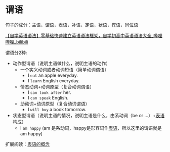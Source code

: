 # 谓语

句子的成分：主语，[谓语](%E8%B0%93%E8%AF%AD%203e6c5f926f3548be9481614de857864b.md)，[表语](%E8%A1%A8%E8%AF%AD%208463bb9ea3c945eaad4c1f11f4e0c604.md)，补语，[定语](%E5%AE%9A%E8%AF%AD%200f0471127f8f42f58f95fdf9a0d5ad52.md)，[状语](%E7%8A%B6%E8%AF%AD%20669823616fd84ad69448959f3d0e82e5.md)，[宾语](%E5%AE%BE%E8%AF%AD%200edf5a87765340dbb4b8cbe174e657ac.md)，[同位语](%E5%90%8C%E4%BD%8D%E8%AF%AD%20f234fd5fe85a45de9137de83eda226f6.md)

[【自学英语语法】零基础快速建立英语语法框架，自学初高中英语语法大全_哔哩哔哩_bilibili](https://www.bilibili.com/video/BV1Ub411c7mw?p=3)

谓语分2种:

- 动作型谓语（说明主语做什么，说明主语的动作）
    - 一个实义动词或者动词短语（简单动词谓语）
        - I `eat` an apple everyday.
        - I `learn` English everyday.
    - 情态动词+动词原型（复合动词谓语）
        - I `can look after` her.
        - I `can speak` English.
    - 助动词+动词原型（复合动词谓语）
        - I `will buy` a book tomorrow.
- 状态型谓语（说明主语的情况，说明主语是什么，由系动词（be or ...）+[表语](%E8%A1%A8%E8%AF%AD%208463bb9ea3c945eaad4c1f11f4e0c604.md)构成）
    - I `am happy` (am 是系动词，happy是形容词作[表语](%E8%A1%A8%E8%AF%AD%208463bb9ea3c945eaad4c1f11f4e0c604.md)，所以这里的谓语就是am happy)
    

扩展阅读：[表语的概念](%E8%A1%A8%E8%AF%AD%208463bb9ea3c945eaad4c1f11f4e0c604.md)